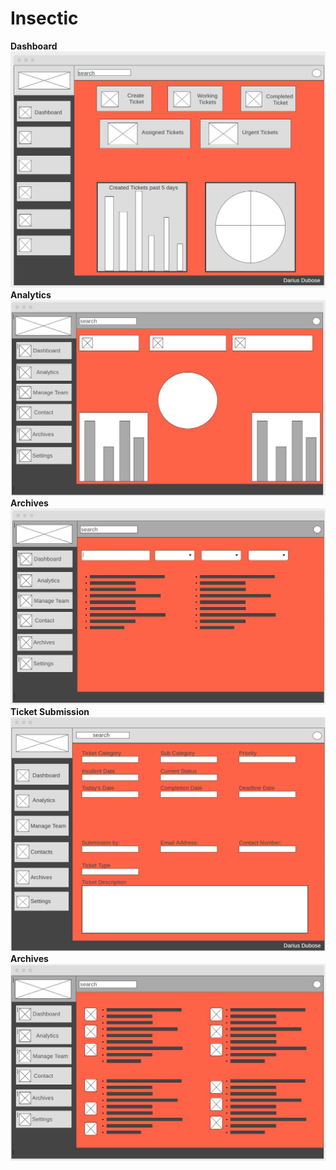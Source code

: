 # Insectic
<b>Dashboard</b>
![](img/dashboard2.JPG)
<b>Analytics</b>
![](img/Analytic%20page.JPG)
<b>Archives</b>
![](img/Archives.JPG)
<b>Ticket Submission</b>
![](img/ticket%20submission.png)
<b>Archives</b>
![](img/Contact.JPG)
